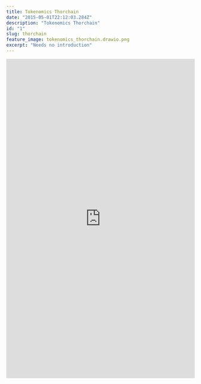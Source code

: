 ```yaml
---
title: Tokenomics Thorchain
date: "2015-05-01T22:12:03.284Z"
description: "Tokenomics Thorchain"
id: "1"
slug: thorchain
feature_image: tokenomics_thorchain.drawio.png
excerpt: "Needs no introduction"
---
```


<iframe frameborder="0" style="width:100%;height:854px;" src="https://viewer.diagrams.net/?tags=%7B%7D&highlight=0000ff&edit=_blank&layers=1&nav=1&title=tokenomics_thorchain#Uhttps%3A%2F%2Fdrive.google.com%2Fuc%3Fid%3D1DRTHbOP9r22VcmFJJ7K-eFxvLh0hYWgi%26export%3Ddownload"></iframe>
